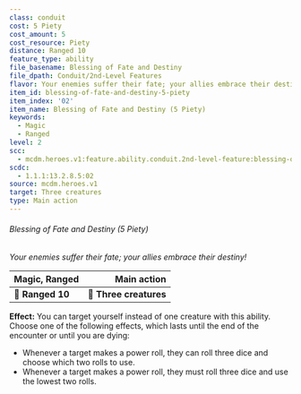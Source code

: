 ```yaml
---
class: conduit
cost: 5 Piety
cost_amount: 5
cost_resource: Piety
distance: Ranged 10
feature_type: ability
file_basename: Blessing of Fate and Destiny
file_dpath: Conduit/2nd-Level Features
flavor: Your enemies suffer their fate; your allies embrace their destiny!
item_id: blessing-of-fate-and-destiny-5-piety
item_index: '02'
item_name: Blessing of Fate and Destiny (5 Piety)
keywords:
  - Magic
  - Ranged
level: 2
scc:
  - mcdm.heroes.v1:feature.ability.conduit.2nd-level-feature:blessing-of-fate-and-destiny-5-piety
scdc:
  - 1.1.1:13.2.8.5:02
source: mcdm.heroes.v1
target: Three creatures
type: Main action
---
```


###### Blessing of Fate and Destiny (5 Piety)

*Your enemies suffer their fate; your allies embrace their destiny!*

| **Magic, Ranged** |        **Main action** |
| ----------------- | ---------------------: |
| **📏 Ranged 10**  | **🎯 Three creatures** |

**Effect:** You can target yourself instead of one creature with this ability. Choose one of the following effects, which lasts until the end of the encounter or until you are dying:

- Whenever a target makes a power roll, they can roll three dice and choose which two rolls to use.
- Whenever a target makes a power roll, they must roll three dice and use the lowest two rolls.

